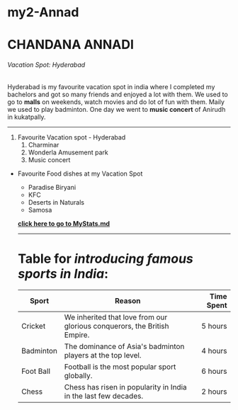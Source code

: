 # my2-Annad
 
# CHANDANA ANNADI
###### Vacation Spot: Hyderabad
Hyderabad is my favourite vacation spot in india where I completed my bachelors and got so many friends and enjoyed a lot with them. We used to go to **malls** on weekends, watch movies and do lot of fun with them. Maily we used to play badminton. One day we went to **music concert** of Anirudh in kukatpally. 

----------------------------------------------------------------------

1. Favourite Vacation spot - Hyderabad
   1. Charminar
   2. Wonderla Amusement park
   3. Music concert

- Favourite Food dishes at my Vacation Spot
   - Paradise Biryani
   - KFC
   - Deserts in Naturals
   - Samosa

   **[click here to go to MyStats.md](MyStats.md)**

   *******************************************
   # Table for *introducing famous sports in India*:

    | Sport | Reason | Time Spent |
    | --- | --- | ---: |
    | Cricket | We inherited that love from our glorious conquerors, the British Empire. | 5 hours |
    | Badminton | The dominance of Asia's badminton players at the top level. | 4 hours |
    | Foot Ball | Football is the most popular sport globally. | 6 hours |
    | Chess | Chess has risen in popularity in India in the last few decades. | 2 hours |
